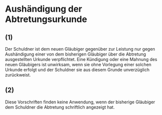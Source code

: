 # Aushändigung der Abtretungsurkunde



## (1)

 Der Schuldner ist dem neuen Gläubiger gegenüber zur Leistung nur gegen Aushändigung einer von dem bisherigen Gläubiger über die Abtretung ausgestellten Urkunde verpflichtet. Eine Kündigung oder eine Mahnung des neuen Gläubigers ist unwirksam, wenn sie ohne Vorlegung einer solchen Urkunde erfolgt und der Schuldner sie aus diesem Grunde unverzüglich zurückweist.

## (2)

 Diese Vorschriften finden keine Anwendung, wenn der bisherige Gläubiger dem Schuldner die Abtretung schriftlich angezeigt hat. 

